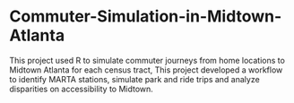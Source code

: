 # Commuter-Simulation-in-Midtown-Atlanta
This project used R to simulate commuter journeys from home locations to Midtown Atlanta for each census tract, This project developed a workflow to identify MARTA stations, simulate park and ride trips and analyze disparities on accessibility to Midtown.
